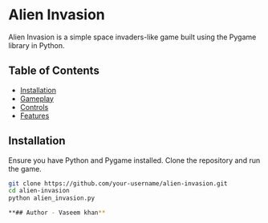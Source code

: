 # Alien Invasion

Alien Invasion is a simple space invaders-like game built using the Pygame library in Python.

## Table of Contents

- [Installation](#installation)
- [Gameplay](#gameplay)
- [Controls](#controls)
- [Features](#features)

## Installation

Ensure you have Python and Pygame installed. Clone the repository and run the game.

```bash
git clone https://github.com/your-username/alien-invasion.git
cd alien-invasion
python alien_invasion.py

**## Author - Vaseem khan**
